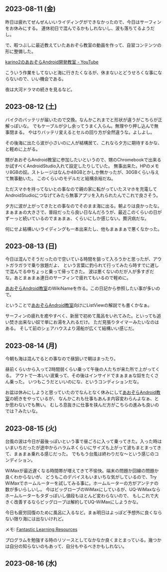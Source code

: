 ## 2023-08-11 (金)

昨日は疲れてぜんぜんいいライディングができなかったので、今日はサーフィンをお休みにする。
連休初日で混んでるかもしれないし、波も落ちてるようだし。

で、暇つぶしに最近教えていたあおぞら教室の動画を作って、自習コンテンツの形に整備した。

[karino2のあおぞらAndroid開発教室 - YouTube](https://www.youtube.com/playlist?list=PL3J_mLcl4YCdi2bLHtynt7Ohni1_NQJiF)

こういう作業をしてないと海に行きたくなるが、休まないとどうせろくな事にならないので、いい機会である。

夜は大河ドラマの続きを見るなど。

## 2023-08-12 (土)

バイクのバッテリが届いたので交換。なんかこれまでと形状が違うがこちらが正解っぽいな。
でもケーブルが少し余ってうまく入らん。無理やり押し込んで無事閉まる。
やはりバッテリ変えるとセルの回り方が全然違うな。よしよし。

その後海に出たら波が小さいのに人が結構居て、これなら夕方に期待するかな、と軽めに上がる。

甥があおぞらAndroid教室に参加したいというので、甥のChromebookで出来るか試すべくAndroidStudio入れて設定したりしていた。
無事出来た。HPのメモリ8GBの奴。ストレージはなんか48GBとかしか無かったが、30GBくらい与えて無事動いた。
このくらいのモデルだと結構余裕だね。

ただスマホを持ってないとの事なので親の家に転がっていたスマホを充電してAndroidStudioにつなげてみたら無事アプリを入れられたんでこれで良さそう。

夕方に波が上がってきたとの事なのでそのまま海に出る。朝よりは良かったな。
まぁまぁの大きさで、普段だったら良い日なんだろうが、最近このくらいの日がずーっと続いているのでまぁまぁ、くらいにしか感じない。贅沢病だな。

何にせよ結構いいライディングも一本出来たし、他もまぁまぁで悪くなかった。

## 2023-08-13 (日)

今日は混んでそうだったので空いている時間を狙って入ろうかと思ったが、アウトガラガラで乗り放題だよ、
という言葉に釣られて行ってみたら時すでに遅しで混んでる中ちょっと乗って帰ってきた。
波は悪くないのだが人が多すぎだな。あとまぁまぁ連日のサーフィンで疲れてもいるので軽めに。

[あおぞらAndroid教室](%E3%81%82%E3%81%8A%E3%81%9E%E3%82%89Android%E6%95%99%E5%AE%A4)のWikiNameを作る。この日記から参照したい事が多いので。

ということで[あおぞらAndroid教室](%E3%81%82%E3%81%8A%E3%81%9E%E3%82%89Android%E6%95%99%E5%AE%A4)向けにListViewの解説でも書くかなぁ。

サーフィンの疲れを癒やすべく、新居で初めて風呂をいれてみた。といっても追い焚き出来ない奴で単にお湯を入れるだけ。
ただ見張りタイマーみたいなのはある。
そして前のシェアハウスより湯船が広くて結構いい感じだ。

## 2023-08-14 (月)

今朝も海は混んでるとの事なので昼狙いで朝はまったり。

昼前くらいから入って2時間弱くらい乗って午後の人たちが来た所で上がってくる。
アウトで一本いい波乗って、その後はインサイドでまぁまぁな奴をたくさん乗った。
いつもこうだといいのにな、というコンディションだな。

お盆は休みにしようと思っていたのでなんとなく休みにして[あおぞらAndroid教室](%E3%81%82%E3%81%8A%E3%81%9E%E3%82%89Android%E6%95%99%E5%AE%A4)の続きをやっているが、
なんかこれも仕事もあんま内容変わらんよなぁ、とか思わないでも無い。
むしろ息抜きに仕事を挟んだ方がこちらの進みも良いのでは？みたいな。

## 2023-08-15 (火)

台風の波は今日が最後っぽいという事で昼ごろに入って乗ってきた。入った時はいまいちだったが途中からハラムネくらいにサイズも上がって波もまとまってきて、まぁまぁ乗れる感じだった。
でももう台風は終わりだな〜という感じのコンディション。

WiMaxが最近遅くなる時間帯が増えてきて不愉快。端末の問題か回線の問題か良くわからないが、
どうもこのデバイスもいまいちな気がしているので、Try WiMaxでホームルーターを試してみる事に。ホームルーターの方がアンテナの数が多いらしいし。
今はビッグローブのWiMaxにしているが、UQ-WiMaxならホームルーターもタダっぽいし値段もほとんど変わらないので、
もしこれで大きく改善するならビッグローブは解約してUQ-WiMaxにしようかな。

今日も疲労回復のために風呂に入るなど。まぁ明日はよっぽど予想外に良くならない限り海には出ないけれど。

メモ: [Fantastic Learning Resources](https://matklad.github.io/2023/08/06/fantastic-learning-resources.html)

プログラムを勉強する時のリソースとしてなかなか良くまとまっている。幾つかは自分の知らないのもあって、自分もやるべきかもしれない。

## 2023-08-16 (水)

